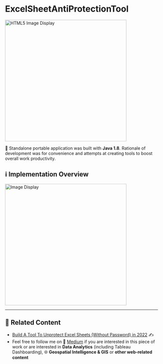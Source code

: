 # ExcelSheetAntiProtectionTool

<img src='https://miro.medium.com/max/1050/1*yTTLl2nCdoT99XaSZMm-lw.png' alt='HTML5 Image Display' height='400' />

🧰 Standalone portable application was built with <strong>Java 1.8</strong>. Rationale of development was for convenience and attempts at creating tools to boost overall work productivity.

## ℹ Implementation Overview

<img src='https://miro.medium.com/max/1050/1*ZfhjDblAanNnf6ltMVjcYA.png' alt='Image Display' height='400' />

---

## 📌 Related Content

* [Build A Tool To Unprotect Excel Sheets (Without Password) in 2022](https://geek-cc.medium.com/build-a-tool-to-unprotect-excel-sheets-without-password-in-2022-cb60a0e4d695) ✍
* Feel free to follow me on 🔗 [Medium](https://geek-cc.medium.com/) if you are interested in this piece of work or are interested in <strong>Data Analytics</strong> (including Tableau Dashboarding), 🌐 <strong>Geospatial Intelligence & GIS</strong> or <strong>other web-related content</strong>